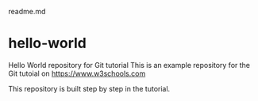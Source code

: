 readme.md
# hello-world
Hello World repository for Git tutorial
This is an example repository for the Git tutoial on https://www.w3schools.com

This repository is built step by step in the tutorial. 